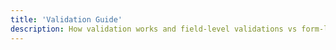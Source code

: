 ```yaml
---
title: 'Validation Guide'
description: How validation works and field-level validations vs form-level validations
---
```

